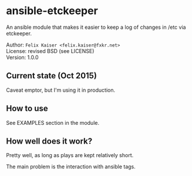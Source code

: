 # ansible-etckeeper

An ansible module that makes it easier to keep a
log of changes in /etc via etckeeper.

Author: `Felix Kaiser <felix.kaiser@fxkr.net>`  
License: revised BSD (see LICENSE)  
Version: 1.0.0  


## Current state (Oct 2015)

Caveat emptor, but I'm using it in production.


## How to use

See EXAMPLES section in the module.


## How well does it work?

Pretty well, as long as plays are kept relatively short.

The main problem is the interaction with ansible tags.

